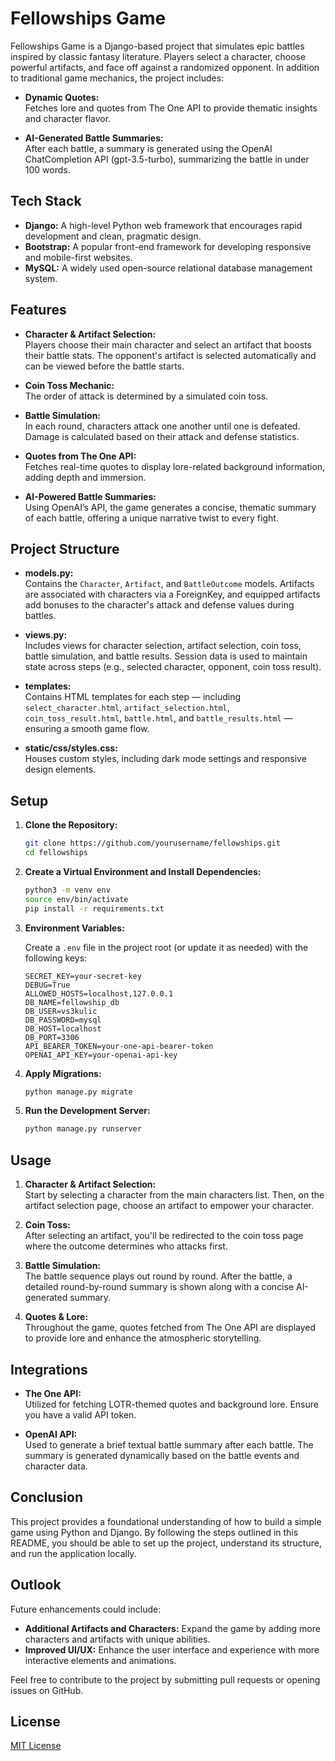# Fellowships Game

Fellowships Game is a Django-based project that simulates epic battles inspired by classic fantasy literature. Players select a character, choose powerful artifacts, and face off against a randomized opponent. In addition to traditional game mechanics, the project includes:

- **Dynamic Quotes:**  
  Fetches lore and quotes from The One API to provide thematic insights and character flavor.

- **AI-Generated Battle Summaries:**  
  After each battle, a summary is generated using the OpenAI ChatCompletion API (gpt-3.5-turbo), summarizing the battle in under 100 words.

## Tech Stack

- **Django:** A high-level Python web framework that encourages rapid development and clean, pragmatic design.
- **Bootstrap:** A popular front-end framework for developing responsive and mobile-first websites.
- **MySQL:** A widely used open-source relational database management system.

## Features

- **Character & Artifact Selection:**  
  Players choose their main character and select an artifact that boosts their battle stats. The opponent's artifact is selected automatically and can be viewed before the battle starts.

- **Coin Toss Mechanic:**  
  The order of attack is determined by a simulated coin toss.

- **Battle Simulation:**  
  In each round, characters attack one another until one is defeated. Damage is calculated based on their attack and defense statistics.

- **Quotes from The One API:**  
  Fetches real-time quotes to display lore-related background information, adding depth and immersion.

- **AI-Powered Battle Summaries:**  
  Using OpenAI’s API, the game generates a concise, thematic summary of each battle, offering a unique narrative twist to every fight.

## Project Structure

- **models.py:**  
  Contains the `Character`, `Artifact`, and `BattleOutcome` models. Artifacts are associated with characters via a ForeignKey, and equipped artifacts add bonuses to the character's attack and defense values during battles.

- **views.py:**  
  Includes views for character selection, artifact selection, coin toss, battle simulation, and battle results. Session data is used to maintain state across steps (e.g., selected character, opponent, coin toss result).

- **templates:**  
  Contains HTML templates for each step — including `select_character.html`, `artifact_selection.html`, `coin_toss_result.html`, `battle.html`, and `battle_results.html` — ensuring a smooth game flow.

- **static/css/styles.css:**  
  Houses custom styles, including dark mode settings and responsive design elements.

## Setup

1. **Clone the Repository:**

   ```bash
   git clone https://github.com/yourusername/fellowships.git
   cd fellowships
   ```

2. **Create a Virtual Environment and Install Dependencies:**

   ```bash
   python3 -m venv env
   source env/bin/activate
   pip install -r requirements.txt
   ```

3. **Environment Variables:**

   Create a `.env` file in the project root (or update it as needed) with the following keys:

   ```properties
   SECRET_KEY=your-secret-key
   DEBUG=True
   ALLOWED_HOSTS=localhost,127.0.0.1
   DB_NAME=fellowship_db
   DB_USER=vs3kulic
   DB_PASSWORD=mysql
   DB_HOST=localhost
   DB_PORT=3306
   API_BEARER_TOKEN=your-one-api-bearer-token
   OPENAI_API_KEY=your-openai-api-key
   ```

4. **Apply Migrations:**

   ```bash
   python manage.py migrate
   ```

5. **Run the Development Server:**

   ```bash
   python manage.py runserver
   ```

## Usage

1. **Character & Artifact Selection:**  
   Start by selecting a character from the main characters list. Then, on the artifact selection page, choose an artifact to empower your character.

2. **Coin Toss:**  
   After selecting an artifact, you'll be redirected to the coin toss page where the outcome determines who attacks first.

3. **Battle Simulation:**  
   The battle sequence plays out round by round. After the battle, a detailed round-by-round summary is shown along with a concise AI-generated summary.

4. **Quotes & Lore:**  
   Throughout the game, quotes fetched from The One API are displayed to provide lore and enhance the atmospheric storytelling.

## Integrations

- **The One API:**  
  Utilized for fetching LOTR-themed quotes and background lore. Ensure you have a valid API token.

- **OpenAI API:**  
  Used to generate a brief textual battle summary after each battle. The summary is generated dynamically based on the battle events and character data.

## Conclusion

This project provides a foundational understanding of how to build a simple game using Python and Django. By following the steps outlined in this README, you should be able to set up the project, understand its structure, and run the application locally. 

## Outlook

Future enhancements could include:

- **Additional Artifacts and Characters:** Expand the game by adding more characters and artifacts with unique abilities.
- **Improved UI/UX:** Enhance the user interface and experience with more interactive elements and animations.

Feel free to contribute to the project by submitting pull requests or opening issues on GitHub.

## License

[MIT License](LICENSE)